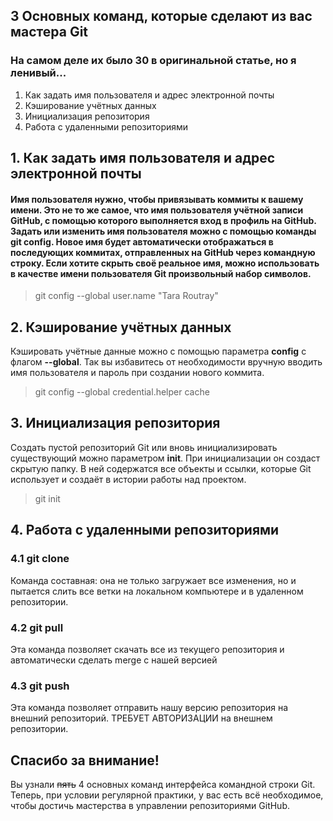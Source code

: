 ## 3 Основных команд, которые сделают из вас мастера Git
### На самом деле их было 30 в оригинальной статье, но я ленивый...
1. Как задать имя пользователя и адрес электронной почты
2. Кэширование учётных данных
3. Инициализация репозитория
4. Работа с удаленными репозиториями

## 1. Как задать имя пользователя и адрес электронной почты
#### Имя пользователя нужно, чтобы привязывать коммиты к вашему имени. Это не то же самое, что имя пользователя учётной записи GitHub, с помощью которого выполняется вход в профиль на GitHub. Задать или изменить имя пользователя можно с помощью команды **git config**. Новое имя будет автоматически отображаться в последующих коммитах, отправленных на GitHub через командную строку. Если хотите скрыть своё реальное имя, можно использовать в качестве имени пользователя Git произвольный набор символов.
>git config --global user.name "Tara Routray"

## 2. Кэширование учётных данных
Кэшировать учётные данные можно с помощью параметра **config** с флагом **--global**. Так вы избавитесь от необходимости вручную вводить имя пользователя и пароль при создании нового коммита.
>git config --global credential.helper cache

## 3. Инициализация репозитория
Создать пустой репозиторий Git или вновь инициализировать существующий можно параметром **init**. При инициализации он создаст скрытую папку. В ней содержатся все объекты и ссылки, которые Git использует и создаёт в истории работы над проектом.
>git init

## 4. Работа с удаленными репозиториями 
### 4.1 git clone
Команда составная: она не только загружает все изменения, но и пытается слить все ветки на локальном компьютере и в удаленном репозитории.

### 4.2 git pull
Эта команда позволяет скачать все из текущего репозитория и автоматически сделать merge с нашей версией

### 4.3 git push
Эта команда позволяет отправить нашу версию репозитория на внешний репозиторий. ТРЕБУЕТ АВТОРИЗАЦИИ на внешнем репозитории.

## Спасибо за внимание!
Вы узнали ~~пять~~ 4 основных команд интерфейса командной строки Git. Теперь, при условии регулярной практики, у вас есть всё необходимое, чтобы достичь мастерства в управлении репозиториями GitHub.